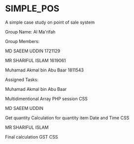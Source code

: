 # SIMPLE_POS
A simple case study on point of sale system

Group Name: Al Ma'rifah

Group Members:

MD SAEEM UDDIN 1721129

MR SHARIFUL ISLAM 1619061

Muhamad Akmal bin Abu Baar 1811543


Assigned Tasks:

Muhamad Akmal bin Abu Baar

Multidimentional Array
PHP session
CSS


MD SAEEM UDDIN

Get quantity
Calculation for quantity item
Date and Time
CSS


MR SHARIFUL ISLAM

Final calculation
GST
CSS
